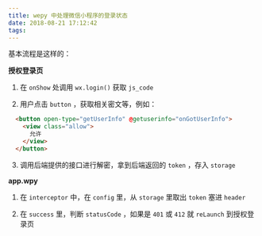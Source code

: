 ```yaml
---
title: wepy 中处理微信小程序的登录状态
date: 2018-08-21 17:12:42
tags:
---
```

基本流程是这样的：

**授权登录页**

1. 在 `onShow` 处调用 `wx.login()` 获取 `js_code`

2. 用户点击 `button` ，获取相关密文等，例如：

```html
  <button open-type="getUserInfo" @getuserinfo="onGotUserInfo">
    <view class="allow">
      允许
    </view>
  </button>
```

3. 调用后端提供的接口进行解密，拿到后端返回的 `token` ，存入 `storage`

**app.wpy**

1. 在 `interceptor` 中，在 `config` 里，从 `storage` 里取出 `token` 塞进 `header`

2. 在 `success` 里，判断 `statusCode` ，如果是 `401` 或 `412` 就 `reLaunch` 到授权登录页